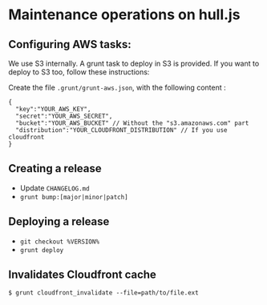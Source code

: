 # Maintenance operations on hull.js

## Configuring AWS tasks:

We use S3 internally. A grunt task to deploy in S3 is provided.
If you want to deploy to S3 too, follow these instructions:

Create the file `.grunt/grunt-aws.json`, with the following content :

    {
      "key":"YOUR_AWS_KEY",
      "secret":"YOUR_AWS_SECRET",
      "bucket":"YOUR_AWS_BUCKET" // Without the "s3.amazonaws.com" part
      "distribution":"YOUR_CLOUDFRONT_DISTRIBUTION" // If you use cloudfront
    }

## Creating a release

* Update `CHANGELOG.md`
* `grunt bump:[major|minor|patch]`

## Deploying a release

* `git checkout %VERSION%`
* `grunt deploy`

## Invalidates Cloudfront cache

```
$ grunt cloudfront_invalidate --file=path/to/file.ext
```
